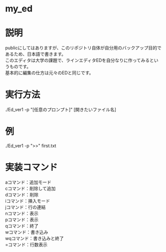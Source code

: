 # my_ed

# 説明
publicにしてはありますが、このリポジトリ自体が自分用のバックアップ目的であるため、日本語で書きます。<br>
このエディタは大学の課題で、ラインエディタEDを自分なりに作ってみるというものです。<br>
基本的に編集の仕方は元々のEDと同じです。<br>


# 実行方法
./Ed_ver1 -p "[任意のプロンプト]" [開きたいファイル名]<br>
# 例
./Ed_ver1 -p ">>" first.txt<br>

# 実装コマンド
aコマンド：追加モード<br>
cコマンド：削除して追加<br>
dコマンド：削除<br>
iコマンド：挿入モード<br>
jコマンド：行の連結<br>
nコマンド：表示<br>
pコマンド：表示<br>
qコマンド：終了<br>
wコマンド：書き込み<br>
wqコマンド：書き込みと終了<br>
=コマンド：行数表示<br>
